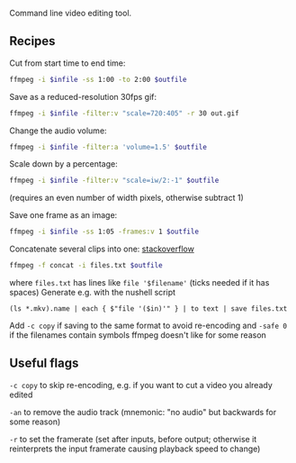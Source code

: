 Command line video editing tool.

## Recipes

Cut from start time to end time:
```bash
ffmpeg -i $infile -ss 1:00 -to 2:00 $outfile
```

Save as a reduced-resolution 30fps gif:
```bash
ffmpeg -i $infile -filter:v "scale=720:405" -r 30 out.gif
```

Change the audio volume:
```bash
ffmpeg -i $infile -filter:a 'volume=1.5' $outfile
```

Scale down by a percentage:
```bash
ffmpeg -i $infile -filter:v "scale=iw/2:-1" $outfile
```
(requires an even number of width pixels, otherwise subtract 1)

Save one frame as an image:
```bash
ffmpeg -i $infile -ss 1:05 -frames:v 1 $outfile
```

Concatenate several clips into one:
[stackoverflow](https://stackoverflow.com/questions/7333232/how-to-concatenate-two-mp4-files-using-ffmpeg)
```bash
ffmpeg -f concat -i files.txt $outfile
```
where `files.txt` has lines like `file '$filename'`
(ticks needed if it has spaces)
Generate e.g. with the nushell script
```nu
(ls *.mkv).name | each { $"file '($in)'" } | to text | save files.txt
```
Add `-c copy` if saving to the same format to avoid re-encoding
and `-safe 0` if the filenames contain symbols ffmpeg doesn't like for some reason

## Useful flags

`-c copy` to skip re-encoding, e.g. if you want to cut a video you already edited

`-an` to remove the audio track
(mnemonic: "no audio" but backwards for some reason)

`-r` to set the framerate
(set after inputs, before output; otherwise it reinterprets the input framerate
causing playback speed to change)